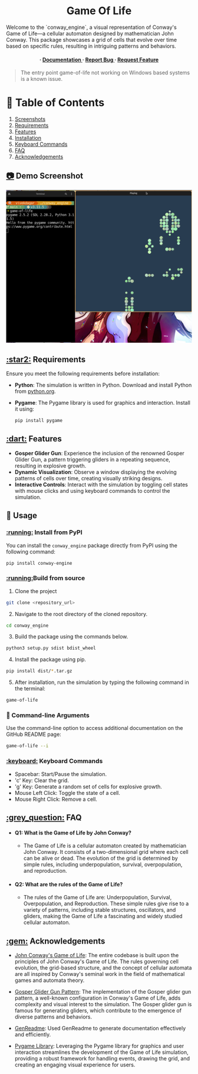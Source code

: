 
<div align='center'>
<h1>Game Of Life</h1>
</div>
Welcome to the `conway_engine`, a visual representation of Conway's Game of Life—a cellular automaton designed by mathematician John Conway. This package showcases a grid of cells that evolve over time based on specific rules, resulting in intriguing patterns and behaviors.
<div align='center'>
<h4> <span> · </span> <a href="https://github.com/vivekkdagar/conway_engine/blob/master/README.md"> Documentation </a> <span> · </span> <a href="https://github.com/vivekkdagar/conway_engine/issues"> Report Bug </a> <span> · </span> <a href="https://github.com/vivekkdagar/conway_engine/issues"> Request Feature </a> </h4>

</div>

> The entry point game-of-life not working on Windows based systems is a known issue.

# :notebook_with_decorative_cover: Table of Contents

1. [Screenshots](#demo-screenshot)
2. [Requirements](#requirements)
3. [Features](#features)
4. [Installation](#installation)
5. [Keyboard Commands](#keyboard)
6. [FAQ](#question)
7. [Acknowledgements](#ack)

<h2><a id="demo-screenshot" href="demo-screenshot">📷</a> Demo Screenshot</h2>
<div align="center"><img src="https://github.com/vivekkdagar/conway_engine/blob/main/assets/Demo%202.png" alt='image' width='600'/></div>

<h2><a id="requirements" href="requirements">:star2:</a> Requirements</h2>

Ensure you meet the following requirements before installation:

- **Python**: The simulation is written in Python. Download and install Python from [python.org](https://www.python.org/).
- **Pygame**: The Pygame library is used for graphics and interaction. Install it using:

  ```bash
  pip install pygame
  ```

<h2><a id="features" href="features">:dart:</a> Features</h2>

- **Gosper Glider Gun**: Experience the inclusion of the renowned Gosper Glider Gun, a pattern triggering gliders in a repeating sequence, resulting in explosive growth.
- **Dynamic Visualization**: Observe a window displaying the evolving patterns of cells over time, creating visually striking designs.
- **Interactive Controls**: Interact with the simulation by toggling cell states with mouse clicks and using keyboard commands to control the simulation.

## :toolbox: Usage
<h3><a id = "installation" href="installation">:running:</a> Install from PyPI</h3>

You can install the `conway_engine` package directly from PyPI using the following command:

```bash
pip install conway-engine
```

<h3><a id = "installation" href="installation">:running:</a>Build from source</h3>

1. Clone the project
```bash
git clone <repository_url>
```

2. Navigate to the root directory of the cloned repository.
```bash
cd conway_engine
```

3. Build the package using the commands below.
```bash
python3 setup.py sdist bdist_wheel
```
4. Install the package using pip.
```bash
pip install dist/*.tar.gz
```

5. After installation, run the simulation by typing the following command in the terminal:
```bash
game-of-life
```

### :toolbox: Command-line Arguments

Use the command-line option to access additional documentation on the GitHub README page:

```bash
game-of-life --i
```
<h3><a id="keyboard" href="keyboard">:keyboard:</a> Keyboard Commands</h3>

- Spacebar: Start/Pause the simulation.
- 'c' Key: Clear the grid.
- 'g' Key: Generate a random set of cells for explosive growth.
- Mouse Left Click: Toggle the state of a cell.
- Mouse Right Click: Remove a cell.

<h2><a id="question" href="question">:grey_question:</a> FAQ</h2>

- #### Q1: What is the Game of Life by John Conway?
  - The Game of Life is a cellular automaton created by mathematician John Conway. It consists of a two-dimensional grid where each cell can be alive or dead. The evolution of the grid is determined by simple rules, including underpopulation, survival, overpopulation, and reproduction.

- #### Q2: What are the rules of the Game of Life?
  - The rules of the Game of Life are: Underpopulation, Survival, Overpopulation, and Reproduction. These simple rules give rise to a variety of patterns, including stable structures, oscillators, and gliders, making the Game of Life a fascinating and widely studied cellular automaton.

<h2><a id ="ack" href="ack">:gem:</a> Acknowledgements</h2>

- [John Conway's Game of Life](https://en.wikipedia.org/wiki/John_Horton_Conway/): The entire codebase is built upon the principles of John Conway's Game of Life. The rules governing cell evolution, the grid-based structure, and the concept of cellular automata are all inspired by Conway's seminal work in the field of mathematical games and automata theory.

- [Gosper Glider Gun Pattern](https://conwaylife.com/wiki/Gosper_glider_gun): The implementation of the Gosper glider gun pattern, a well-known configuration in Conway's Game of Life, adds complexity and visual interest to the simulation. The Gosper glider gun is famous for generating gliders, which contribute to the emergence of diverse patterns and behaviors.

- [GenReadme](https://www.genreadme.cloud/): Used GenReadme to generate documentation effectively and efficiently.

- [Pygame Library](https://pypi.org/project/pygame/): Leveraging the Pygame library for graphics and user interaction streamlines the development of the Game of Life simulation, providing a robust framework for handling events, drawing the grid, and creating an engaging visual experience for users.
